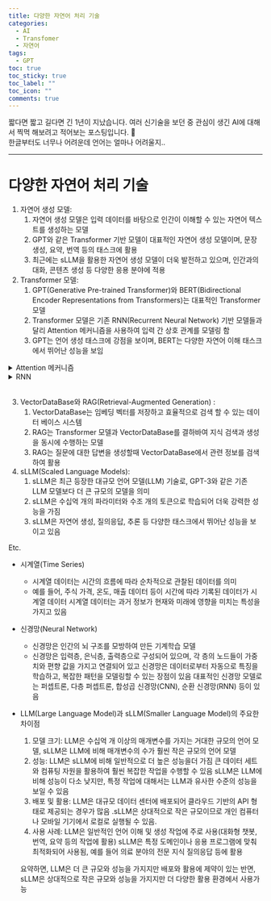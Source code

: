 ```yaml
---
title: 다양한 자연어 처리 기술
categories:
  - AI
  - Transfomer
  - 자연어
tags:
  - GPT
toc: true
toc_sticky: true
toc_label: ""
toc_icon: ""
comments: true
---
```


짧다면 짧고 길다면 긴 1년이 지났습니다. 여러 신기술을 보던 중 관심이 생긴 AI에 대해서 찍먹 해보려고 적어보는 포스팅입니다. 🥹<br>
한글부터도 너무나 어려운데 언어는 얼마나 어려울지.. 


---

# 다양한 자연어 처리 기술

1. 자연어 생성 모델:
   1. 자연어 생성 모델은 입력 데이터를 바탕으로 인간이 이해할 수 있는 자연어 텍스트를 생성하는 모델
   2. GPT와 같은 Transformer 기반 모델이 대표적인 자연어 생성 모델이며, 문장 생성, 요약, 번역 등의 태스크에 활용
   3. 최근에는 sLLM을 활용한 자연어 생성 모델이 더욱 발전하고 있으며, 인간과의 대화, 콘텐츠 생성 등 다양한 응용 분야에 적용
2. Transformer 모델:
   1. GPT(Generative Pre-trained Transformer)와 BERT(Bidirectional Encoder Representations from Transformers)는 대표적인 Transformer 모델
   2. Transformer 모델은 기존 RNN(Recurrent Neural Network) 기반 모델들과 달리 Attention 메커니즘을 사용하여 입력 간 상호 관계를 모델링 함
   3. GPT는 언어 생성 태스크에 강점을 보이며, BERT는 다양한 자연어 이해 태스크에서 뛰어난 성능을 보임
<details>
<summary>Attention 메커니즘</summary>
<div markdown="1">

    1. 가중치 계산
      - 입력 데이터의 각 부분(=토큰)과 현재 처리 중인 토큰의 관련성을 계산
      - 이를 통해 현재 처리중인 부분에 더 관련성이 높은 입력 부분에 더 큰 가중치 부여
    2. 동적 가중치 할당 (Ex.  ****기계 번역 task에서 Attention 메커니즘은 현재 번역할 단어와 입력 문장의 각 단어 간의 관련성을 동적으로 계산하여 가중치를 할당. 이를 통해 문맥에 맞는 번역을 할 수 있게 됨)
    3. 입력 데이터의 문맥적 정보를 효과적으로 활용가능
    4. 병렬 처리
      - 입력 데이터의 모든 부분을 병렬로 처리 할 수 있어 효율적
      - 이는 RNN과 달리 순차적 처리가 필요 없기 때문
    5. 장기 의존성 모델링
      - 입력 데이터의 장기 의존성을 효과적으로 모델링 가능
      - 이를 통해 문맥 정보를 더 잘 활용할 수 있어 성능 향상에 기여함
</div>
</details>
<details>
<summary>RNN</summary>
<div markdown="1">

     순환 신경망의 약자로, 시계열 데이터 처리에 특화된 인공신경망 모델
     RNN은 언어 모델링, 기계 번역, 음성 인식 등 다양한 자연어 처리 분야에서 널리 사용되었으나, 장기 의존성 문제(Long-Term Dependency Problem)를 겪는 한계가 있음
     이를 극복하기 위해 등장한 것이 Transformer 모델. Transformer는 Attention 메커니즘을 사용하여 입력 간 상호 관계를 모델링하며, RNN에 비해 병렬 처리가 용이하다는 장점이 있음

    - RNN 특징:
      1. 순환 구조: RNN은 순환 구조를 가지고 있어, 이전 시점의 출력이 다음 시점의 입력으로 사용. 이를 통해 시계열 데이터의 특성을 모델링 가능
      2. 메모리 기능: RNN은 이전 시점의 정보를 메모리로 저장하고, 이를 활용하여 현재 시점의 출력을 생성. 이를 통해 시계열 데이터의 맥락 정보를 반영 가능
      3. 가변 길이 입력/출력: RNN은 입력과 출력의 길이가 가변적일 수 있어, 다양한 길이의 시계열 데이터를 처리가능

</div>
</details><br>

   
3. VectorDataBase와 RAG(Retrieval-Augmented Generation) :
   1. VectorDataBase는 임베딩 벡터를 저장하고 효율적으로 검색 할 수 있는 데이터 베이스 시스템
   2. RAG는 Transformer 모델과 VectorDataBase를 결하바여 지식 검색과 생성을 동시에 수행하는 모델
   3. RAG는 질문에 대한 답변을 생성할때 VectorDataBase에서 관련 정보를 검색하여 활용
4. sLLM(Scaled Language Models):
   1. sLLM은 최근 등장한 대규모 언어 모델(LLM) 기술로, GPT-3와 같은 기존 LLM 모델보다 더 큰 규모의 모델을 의미
   2. sLLM은 수십억 개의 파라미터와 수조 개의 토큰으로 학습되어 더욱 강력한 성능을 가짐
   3. sLLM은 자연어 생성, 질의응답, 추론 등 다양한 태스크에서 뛰어난 성능을 보이고 있음

Etc.

- 시계열(Time Series)
  - 시계열 데이터는 시간의 흐름에 따라 순차적으로 관찰된 데이터를 의미
  - 예를 들어, 주식 가격, 온도, 매출 데이터 등이 시간에 따라 기록된 데이터가 시계열 데이터
    시계열 데이터는 과거 정보가 현재와 미래에 영향을 미치는 특성을 가지고 있음
- 신경망(Neural Network)
  - 신경망은 인간의 뇌 구조를 모방하여 만든 기계학습 모델
  - 신경망은 입력층, 은닉층, 출력층으로 구성되어 있으며, 각 층의 노드들이 가중치와 편향 값을 가지고 연결되어 있고 신경망은 데이터로부터 자동으로 특징을 학습하고, 복잡한 패턴을 모델링할 수 있는 장점이 있음
    대표적인 신경망 모델로는 퍼셉트론, 다층 퍼셉트론, 합성곱 신경망(CNN), 순환 신경망(RNN) 등이 있음
- LLM(Large Language Model)과 sLLM(Smaller Language Model)의 주요한 차이점
  1. 모델 크기: LLM은 수십억 개 이상의 매개변수를 가지는 거대한 규모의 언어 모델, sLLM은 LLM에 비해 매개변수의 수가 훨씬 작은 규모의 언어 모델
  2. 성능: LLM은 sLLM에 비해 일반적으로 더 높은 성능을더 가짐
     큰 데이터 세트와 컴퓨팅 자원을 활용하여 훨씬 복잡한 작업을 수행할 수 있음
     sLLM은 LLM에 비해 성능이 다소 낮지만, 특정 작업에 대해서는 LLM과 유사한 수준의 성능을 보일 수 있음
  3. 배포 및 활용: LLM은 대규모 데이터 센터에 배포되어 클라우드 기반의 API 형태로 제공되는 경우가 많음 .sLLM은 상대적으로 작은 규모이므로 개인 컴퓨터나 모바일 기기에서 로컬로 실행될 수 있음.
  4. 사용 사례: LLM은 일반적인 언어 이해 및 생성 작업에 주로 사용(대화형 챗봇, 번역, 요약 등의 작업에 활용) sLLM은 특정 도메인이나 응용 프로그램에 맞춰 최적화되어 사용됨, 예를 들어 의료 분야의 전문 지식 질의응답 등에 활용

  요약하면, LLM은 더 큰 규모와 성능을 가지지만 배포와 활용에 제약이 있는 반면, sLLM은 상대적으로 작은 규모와 성능을 가지지만 더 다양한 활용 환경에서 사용가능